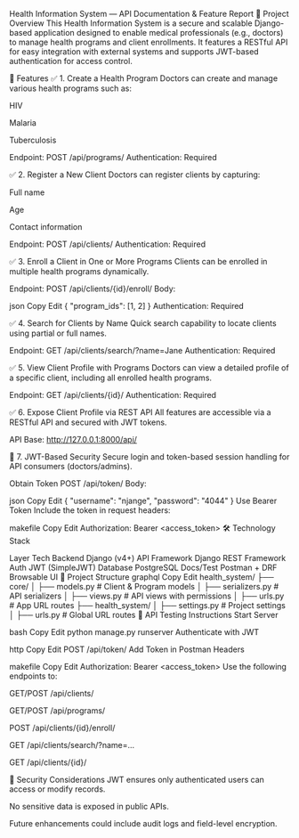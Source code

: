 Health Information System — API Documentation & Feature Report
📌 Project Overview
This Health Information System is a secure and scalable Django-based application designed to enable medical professionals (e.g., doctors) to manage health programs and client enrollments. It features a RESTful API for easy integration with external systems and supports JWT-based authentication for access control.

🚀 Features
✅ 1. Create a Health Program
Doctors can create and manage various health programs such as:

HIV

Malaria

Tuberculosis

Endpoint:
POST /api/programs/
Authentication: Required

✅ 2. Register a New Client
Doctors can register clients by capturing:

Full name

Age

Contact information

Endpoint:
POST /api/clients/
Authentication: Required

✅ 3. Enroll a Client in One or More Programs
Clients can be enrolled in multiple health programs dynamically.

Endpoint:
POST /api/clients/{id}/enroll/
Body:

json
Copy
Edit
{
  "program_ids": [1, 2]
}
Authentication: Required

✅ 4. Search for Clients by Name
Quick search capability to locate clients using partial or full names.

Endpoint:
GET /api/clients/search/?name=Jane
Authentication: Required

✅ 5. View Client Profile with Programs
Doctors can view a detailed profile of a specific client, including all enrolled health programs.

Endpoint:
GET /api/clients/{id}/
Authentication: Required

✅ 6. Expose Client Profile via REST API
All features are accessible via a RESTful API and secured with JWT tokens.

API Base:
http://127.0.0.1:8000/api/

🔐 7. JWT-Based Security
Secure login and token-based session handling for API consumers (doctors/admins).

Obtain Token
POST /api/token/
Body:

json
Copy
Edit
{
  "username": "njange",
  "password": "4044"
}
Use Bearer Token
Include the token in request headers:

makefile
Copy
Edit
Authorization: Bearer <access_token>
🛠️ Technology Stack

Layer	Tech
Backend	Django (v4+)
API Framework	Django REST Framework
Auth	JWT (SimpleJWT)
Database	PostgreSQL
Docs/Test	Postman + DRF Browsable UI
📁 Project Structure
graphql
Copy
Edit
health_system/
├── core/
│   ├── models.py         # Client & Program models
│   ├── serializers.py    # API serializers
│   ├── views.py          # API views with permissions
│   ├── urls.py           # App URL routes
├── health_system/
│   ├── settings.py       # Project settings
│   ├── urls.py           # Global URL routes
🧪 API Testing Instructions
Start Server

bash
Copy
Edit
python manage.py runserver
Authenticate with JWT

http
Copy
Edit
POST /api/token/
Add Token in Postman Headers

makefile
Copy
Edit
Authorization: Bearer <access_token>
Use the following endpoints to:

GET/POST /api/clients/

GET/POST /api/programs/

POST /api/clients/{id}/enroll/

GET /api/clients/search/?name=...

GET /api/clients/{id}/

🔐 Security Considerations
JWT ensures only authenticated users can access or modify records.

No sensitive data is exposed in public APIs.

Future enhancements could include audit logs and field-level encryption.